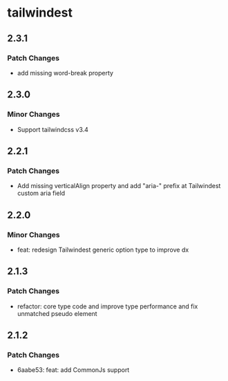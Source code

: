 # tailwindest

## 2.3.1

### Patch Changes

-   add missing word-break property

## 2.3.0

### Minor Changes

-   Support tailwindcss v3.4

## 2.2.1

### Patch Changes

-   Add missing verticalAlign property and add "aria-" prefix at Tailwindest custom aria field

## 2.2.0

### Minor Changes

-   feat: redesign Tailwindest generic option type to improve dx

## 2.1.3

### Patch Changes

-   refactor: core type code and improve type performance and fix unmatched pseudo element

## 2.1.2

### Patch Changes

-   6aabe53: feat: add CommonJs support
